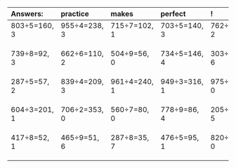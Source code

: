 | Answers: | practice | makes | perfect | ! |
| :--- | :--- | :--- | :--- | :--- |
| 803÷5=160, 3 | 955÷4=238, 3 | 715÷7=102, 1 | 703÷5=140, 3 | 762÷4=190, 2 | 
|   |   |   |   |   | 
|   |   |   |   |   | 
|   |   |   |   |   | 
| 739÷8=92, 3 | 662÷6=110, 2 | 504÷9=56, 0 | 734÷5=146, 4 | 303÷9=33, 6 | 
|   |   |   |   |   | 
|   |   |   |   |   | 
|   |   |   |   |   | 
| 287÷5=57, 2 | 839÷4=209, 3 | 961÷4=240, 1 | 949÷3=316, 1 | 975÷5=195, 0 | 
|   |   |   |   |   | 
|   |   |   |   |   | 
|   |   |   |   |   | 
| 604÷3=201, 1 | 706÷2=353, 0 | 560÷7=80, 0 | 778÷9=86, 4 | 205÷8=25, 5 | 
|   |   |   |   |   | 
|   |   |   |   |   | 
|   |   |   |   |   | 
| 417÷8=52, 1 | 465÷9=51, 6 | 287÷8=35, 7 | 476÷5=95, 1 | 820÷5=164, 0 | 
|   |   |   |   |   | 
|   |   |   |   |   | 
|   |   |   |   |   | 
